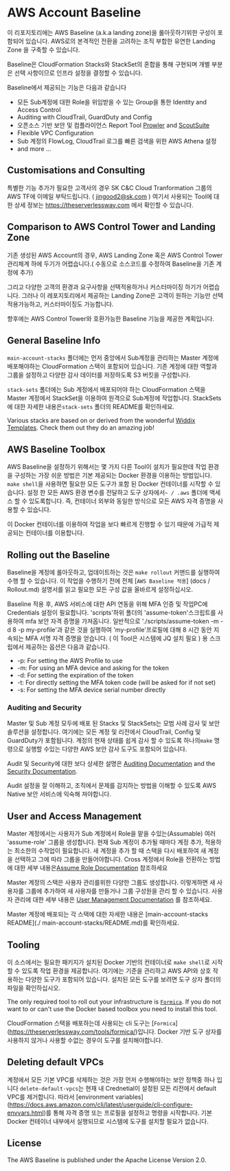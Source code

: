 # AWS Account Baseline

이 리포지토리에는 AWS Baseline (a.k.a landing zone)을 롤아웃하기위한 구성이 포함되어 있습니다. AWS로의 본격적인 전환을 고려하는 조직 부합한 유연한 Landing Zone 을 구축할 수 있습니다. 

Baseline은 CloudFormation Stacks와 StackSet의 혼합을 통해 구현되며 개별 부분은 선택 사항이므로 인프라 설정을 결정할 수 있습니다.

Baseline에서 제공되는 기능은 다음과 같습니다     

* 모든 Sub계정에 대한 Role을 위임받을 수 있는 Group을 통한 Identity and Access Control
* Auditing with CloudTrail, GuardDuty and Config
* 오픈소스 기반 보안 및 컴플라이언스 Report Tool [Prowler](https://github.com/toniblyx/prowler) and [ScoutSuite](https://github.com/nccgroup/ScoutSuite) 
* Flexible VPC Configuration 
* Sub 계정의 FlowLog, CloudTrail 로그를 빠른 검색을 위한 AWS Athena 설정
* and more ...

## Customisations and Consulting

특별한 기능 추가가 필요한 고객사의 경우 SK C&C Cloud Tranformation 그룹의 AWS TF에 이메일 부탁드립니다. ( jingood2@sk.com )
여기서 사용되는 Tool에 대한 상세 정보는 https://theserverlessway.com 에서 확인할 수 있습니다.

## Comparison to AWS Control Tower and Landing Zone

기존 생성된 AWS Account의 경우, AWS Landing Zone 혹은 AWS Control Tower 관리체계 하에 두기가 어렵습니다.( 수동으로 소스코드를 수정하여 Baseline을 기존 계정에 추가)

그리고 다양한 고객의 환경과 요구사항을 선택적용하거나 커스터마이징 하기가 어렵습니다. 그러나 이 레포지토리에서 제공하는 Landing Zone은 고객이 원하는 기능만 선택 적용가능하고, 커스터마이징도 가능합니다. 

향후에는 AWS Control Tower와 호환가능한 Baseline 기능을 제공한 계획입니다. 


## General Baseline Info

`main-account-stacks` 폴더에는 먼저 중앙에서 Sub계정을 관리하는 Master 계정에 배포해야하는 CloudFormation 스택이 포함되어 있습니다. 기존 계정에 대한 역할과 그룹을 설정하고 다양한 감사 데이터를 저장하도록 S3 버킷을 구성합니다.

`stack-sets` 폴더에는 Sub 계정에서 배포되어야 하는 CloudFormation 스택을 Master 계정에서 StackSet을 이용하여 원격으로 Sub계정에 작업합니다. StackSets에 대한 자세한 내용은`stack-sets` 폴더의 README를 확인하세요.

Various stacks are based on or derived from the wonderful [Widdix Templates](http://templates.cloudonaut.io/en/stable/). Check them out they do an amazing job!

## AWS Baseline Toolbox

AWS Baseline을 설정하기 위해서는 몇 가지 다른 Tool이 설치가 필요한데 작업 환경을 구성하는 가장 쉬운 방법은 기본 제공되는 Docker 환경을 이용하는 방법입니다.  `make shell`을 사용하면 필요한 모든 도구가 포함 된 Docker 컨테이너를 시작할 수 있습니다. 설정 한 모든 AWS 환경 변수를 전달하고 도구 상자에서`~ / .aws` 폴더에 액세스 할 수 있도록합니다. 즉, 컨테이너 외부와 동일한 방식으로 모든 AWS 자격 증명을 사용할 수 있습니다.

이 Docker 컨테이너를 이용하여 작업을 보다 빠르게 진행할 수 있기 때문에 가급적 제공되는 컨테이너를 이용합니다. 

## Rolling out the Baseline

Baseline을 계정에 롤아웃하고, 업데이트하는 것은 `make rollout` 커맨드를 실행하여 수행 할 수 있습니다. 이 작업을 수행하기 전에 전체 [`AWS Baseline 적용`] (docs / Rollout.md) 설명서를 읽고 필요한 모든 구성 값을 올바르게 설정하십시오.

Baseline 적용 후, AWS 서비스에 대한 API 연동을 위해 MFA 인증 및 작업PC에 Credentials 설정이 필요합니다. 'scripts'하위 폴더의 'assume-token'스크립트를 사용하여 mfa 보안 자격 증명을 가져옵니다. 일반적으로 './scripts/assume-token -m -d 8 -p my-profile'과 같은 것을 실행하여 'my-profile'프로필에 대해 8 시간 동안 지속되는 MFA 서명 자격 증명을 얻습니다. ( 이 Tool은 시스템에 JQ 설치 필요 ) 
용
스크립에서 제공하는 옵션은 다음과 같습니다. 

* -p: For setting the AWS Profile to use
* -m: For using an MFA device and asking for the token
* -d: For setting the expiration of the token
* -t: For directly setting the MFA token code (will be asked for if not set)
* -s: For setting the MFA device serial number directly 


### Auditing and Security

Master 및 Sub 계정 모두에 배포 된 Stacks 및 StackSets는 모범 사례 감사 및 보안 솔루션을 설정합니다. 여기에는 모든 계정 및 리전에서 CloudTrail, Config 및 GuardDuty가 포함됩니다. 계정의 현재 상태를 쉽게 감사 할 수 있도록 하나의`make` 명령으로 실행할 수있는 다양한 AWS 보안 감사 도구도 포함되어 있습니다.

Audit 및 Security에 대한 보다 상세한 설명은 [Auditing Documentation](docs/Auditing.md) and the [Security Documentation](docs/Security.md).

Audit 설정을 잘 이해하고, 조직에서 문제를 감지하는 방법을 이해할 수 있도록 AWS Native 보안 서비스에 익숙해 져야합니다.

## User and Access Management

Master 계정에서는 사용자가 Sub 계정에서 Role을 맡을 수있는(Assumable) 여러 'assume-role' 그룹을 생성합니다. 현재 Sub 계정이 추가될 때마다 계정 추가, 적용하는 최소한의 수작업이 필요합니다. 새 계정을 추가 할 때 스택을 다시 배포하여 새 계정을 선택하고 그에 따라 그룹을 만들어야합니다. Cross 계정에서 Role을 전환하는 방법에 대한 세부 내용은[Assume Role Documentation](docs/Assume.md) 참조하세요 

Master 계정의 스택은 사용자 관리를위한 다양한 그룹도 생성합니다. 이렇게하면 새 사용자를 그룹에 추가하여 새 사용자를 만들거나 그룹 구성원을 관리 할 수 ​​있습니다. 사용자 관리에 대한 세부 내용은 
[User Management Documentation](docs/UserManagement.md) 를 참조하세요. 

Master 계정에 배포되는 각 스택에 대한 자세한 내용은 [main-account-stacks README](./ main-account-stacks/README.md)를 확인하세요.

## Tooling

이 소스에서는 필요한 패키지가 설치된 Docker 기반의 컨테이너로 `make shell`로 시작할 수 있도록 작업 환경을 제공합니다. 여기에는 기준을 관리하고 AWS API와 상호 작용하는 다양한 도구가 포함되어 있습니다. 설치된 모든 도구를 보려면 도구 상자 폴더의 파일을 확인하십시오.

The only required tool to roll out your infrastructure is [`Formica`](https://theserverlessway.com/tools/formica/). If you do not want to or can't use the Docker based toolbox you need to install this tool.

CloudFormation 스택을 배포하는데 사용되는 cli 도구는 [`Formica`] (https://theserverlessway.com/tools/formica/)입니다. Docker 기반 도구 상자를 사용하지 않거나 사용할 수없는 경우이 도구를 설치해야합니다.


## Deleting default VPCs

계정에서 모든 기본 VPC를 삭제하는 것은 가장 먼저 수행해야하는 보안 정책중 하나 입니다 `delete-default-vpcs`는 현재 내 Crednetial이 설정된 모든 리전에서 default VPC를 제거합니다. 따라서 [environment variables] (https://docs.aws.amazon.com/cli/latest/userguide/cli-configure-envvars.html)를 통해 자격 증명 또는 프로필을 설정하고 명령을 시작합니다. 기본 Docker 컨테이너 내부에서 실행되므로 시스템에 도구를 설치할 필요가 없습니다.

## License
The AWS Baseline is published under the Apache License Version 2.0.

